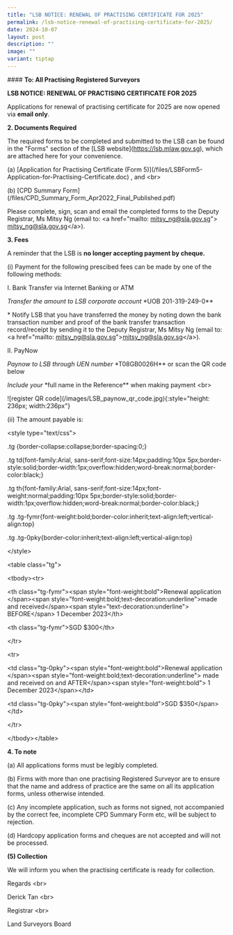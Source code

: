 ```yaml
---
title: "LSB NOTICE: RENEWAL OF PRACTISING CERTIFICATE FOR 2025"
permalink: /lsb-notice-renewal-of-practising-certificate-for-2025/
date: 2024-10-07
layout: post
description: ""
image: ""
variant: tiptap
---
```

<p>#### <strong>To: All Practising Registered Surveyors</strong>
</p>
<p><strong>LSB NOTICE: RENEWAL OF PRACTISING CERTIFICATE FOR 2025</strong>
</p>
<p>Applications for renewal of practising certificate for 2025 are now opened
via <strong>email only</strong>.</p>
<p><strong>2. Documents Required</strong>
</p>
<p>The required forms to be completed and submitted to the LSB can be found
in the "Forms" section of the [LSB website](<a href="https://lsb.mlaw.gov.sg" rel="noopener noreferrer nofollow" target="_blank">https://lsb.mlaw.gov.sg</a>), which are
attached here for your convenience.</p>
<p>(a) [Application for Practising Certificate (Form 5)](/files/LSBForm5-Application-for-Practising-Certificate.doc)
, and &lt;br&gt;</p>
<p>(b) [CPD Summary Form](/files/CPD_Summary_Form_Apr2022_Final_Published.pdf)</p>
<p>Please complete, sign, scan and email the completed forms to the Deputy
Registrar, Ms Mitsy Ng (email to: &lt;a href="mailto: <a href="mailto:mitsy_ng@sla.gov.sg" rel="noopener noreferrer nofollow" target="_blank">mitsy_ng@sla.gov.sg</a>"&gt;
<a href="mailto:mitsy_ng@sla.gov.sg" rel="noopener noreferrer nofollow" target="_blank">mitsy_ng@sla.gov.sg</a>&lt;/a&gt;).</p>
<p><strong>3. Fees</strong>
</p>
<p>A reminder that the LSB is <strong>no longer accepting payment by cheque.</strong>
</p>
<p>(i) Payment for the following prescibed fees can be made by one of the
following methods:</p>
<p>I. Bank Transfer via Internet Banking or ATM</p>
<p><em>Transfer the amount to LSB corporate account </em>*UOB 201-319-249-0**</p>
<p>* Notify LSB that you have transferred the money by noting down the bank
transaction number and proof of the bank transfer transaction record/receipt
by sending it to the Deputy Registrar, Ms Mitsy Ng (email to: &lt;a href="mailto:
<a href="mailto:mitsy_ng@sla.gov.sg" rel="noopener noreferrer nofollow" target="_blank">mitsy_ng@sla.gov.sg</a>"&gt;<a href="mailto:mitsy_ng@sla.gov.sg" rel="noopener noreferrer nofollow" target="_blank">mitsy_ng@sla.gov.sg</a>&lt;/a&gt;).</p>
<p>II. PayNow</p>
<p><em>Paynow to LSB through UEN number </em>*T08GB0026H** or scan the QR
code below</p>
<p><em>Include your </em>*full name in the Reference** when making payment
&lt;br&gt;</p>
<p>![register QR code](/images/LSB_paynow_qr_code.jpg){:style="height: 236px;
width:236px"}</p>
<p>(ii) The amount payable is:</p>
<p>&lt;style type="text/css"&gt;</p>
<p>.tg {border-collapse:collapse;border-spacing:0;}</p>
<p>.tg td{font-family:Arial, sans-serif;font-size:14px;padding:10px 5px;border-style:solid;border-width:1px;overflow:hidden;word-break:normal;border-color:black;}</p>
<p>.tg th{font-family:Arial, sans-serif;font-size:14px;font-weight:normal;padding:10px
5px;border-style:solid;border-width:1px;overflow:hidden;word-break:normal;border-color:black;}</p>
<p>.tg .tg-fymr{font-weight:bold;border-color:inherit;text-align:left;vertical-align:top}</p>
<p>.tg .tg-0pky{border-color:inherit;text-align:left;vertical-align:top}</p>
<p>&lt;/style&gt;</p>
<p>&lt;table class="tg"&gt;</p>
<p>&lt;tbody&gt;&lt;tr&gt;</p>
<p>&lt;th class="tg-fymr"&gt;&lt;span style="font-weight:bold"&gt;Renewal
application &lt;/span&gt;&lt;span style="font-weight:bold;text-decoration:underline"&gt;made
and received&lt;/span&gt;&lt;span style="text-decoration:underline"&gt;
BEFORE&lt;/span&gt; 1 December 2023&lt;/th&gt;</p>
<p>&lt;th class="tg-fymr"&gt;SGD $300&lt;/th&gt;</p>
<p>&lt;/tr&gt;</p>
<p>&lt;tr&gt;</p>
<p>&lt;td class="tg-0pky"&gt;&lt;span style="font-weight:bold"&gt;Renewal
application &lt;/span&gt;&lt;span style="font-weight:bold;text-decoration:underline"&gt;
made and received on and AFTER&lt;/span&gt;&lt;span style="font-weight:bold"&gt;
1 December 2023&lt;/span&gt;&lt;/td&gt;</p>
<p>&lt;td class="tg-0pky"&gt;&lt;span style="font-weight:bold"&gt;SGD $350&lt;/span&gt;&lt;/td&gt;</p>
<p>&lt;/tr&gt;</p>
<p>&lt;/tbody&gt;&lt;/table&gt;</p>
<p><strong>4. To note</strong>
</p>
<p>(a) All applications forms must be legibly completed.</p>
<p>(b) Firms with more than one practising Registered Surveyor are to ensure
that the name and address of practice are the same on all its application
forms, unless otherwise intended.</p>
<p>(c) Any incomplete application, such as forms not signed, not accompanied
by the correct fee, incomplete CPD Summary Form etc, will be subject to
rejection.</p>
<p>(d) Hardcopy application forms and cheques are not accepted and will not
be processed.</p>
<p><strong>(5) Collection</strong>
</p>
<p>We will inform you when the practising certificate is ready for collection.</p>
<p>Regards &lt;br&gt;</p>
<p>Derick Tan &lt;br&gt;</p>
<p>Registrar &lt;br&gt;</p>
<p>Land Surveyors Board</p>